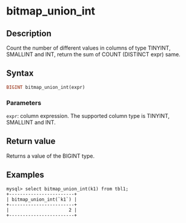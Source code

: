 # bitmap_union_int

## Description

Count the number of different values ​​in columns of type TINYINT, SMALLINT and INT, return the sum of COUNT (DISTINCT expr) same.

## Syntax

```Haskell
BIGINT bitmap_union_int(expr)
```

### Parameters

`expr`: column expression. The supported column type is TINYINT, SMALLINT and INT.

## Return value

Returns a value of the BIGINT type.

## Examples

```Plaintext
mysql> select bitmap_union_int(k1) from tbl1;
+------------------------+
| bitmap_union_int(`k1`) |
+------------------------+
|                      2 |
+------------------------+
```
